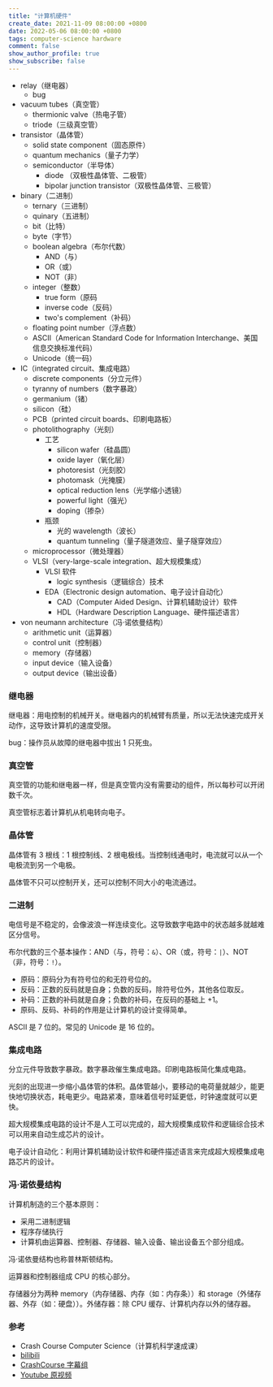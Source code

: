 ```yaml
---
title: "计算机硬件"
create_date: 2021-11-09 08:00:00 +0800
date: 2022-05-06 08:00:00 +0800
tags: computer-science hardware
comment: false
show_author_profile: true
show_subscribe: false
---
```


- relay（继电器）
  - bug
- vacuum tubes（真空管）
  - thermionic valve（热电子管）
  - triode（三级真空管）
- transistor（晶体管）
  - solid state component（固态原件）
  - quantum mechanics（量子力学）
  - semiconductor（半导体）
    - diode （双极性晶体管、二极管）
    - bipolar junction transistor（双极性晶体管、三极管）
- binary（二进制）
  - ternary（三进制）
  - quinary（五进制）
  - bit（比特）
  - byte（字节）
  - boolean algebra（布尔代数）
    - AND（与）
    - OR（或）
    - NOT（非）
  - integer（整数）
    - true form（原码
    - inverse code（反码）
    - two's complement（补码）
  - floating point number（浮点数）
  - ASCII（American Standard Code for Information Interchange、美国信息交换标准代码）
  - Unicode（统一码）
- IC（integrated circuit、集成电路）
  - discrete components（分立元件）
  - tyranny of numbers（数字暴政）
  - germanium（锗）
  - silicon（硅）
  - PCB（printed circuit boards、印刷电路板）
  - photolithography（光刻）
    - 工艺
      - silicon wafer（硅晶圆）
      - oxide layer（氧化层）
      - photoresist（光刻胶）
      - photomask（光掩膜）
      - optical reduction lens（光学缩小透镜）
      - powerful light（强光）
      - doping（掺杂）
    - 瓶颈
      - 光的 wavelength（波长）
      - quantum tunneling（量子隧道效应、量子隧穿效应）
  - microprocessor（微处理器）
  - VLSI（very-large-scale integration、超大规模集成）
    - VLSI 软件
      - logic synthesis（逻辑综合）技术
    - EDA（Electronic design automation、电子设计自动化）
      - CAD（Computer Aided Design、计算机辅助设计）软件
      - HDL（Hardware Description Language、硬件描述语言）
- von neumann architecture（冯·诺依曼结构）
  - arithmetic unit（运算器）
  - control unit（控制器）
  - memory（存储器）
  - input device（输入设备）
  - output device（输出设备） 

### 继电器

继电器：用电控制的机械开关。继电器内的机械臂有质量，所以无法快速完成开关动作，这导致计算机的速度受限。

bug：操作员从故障的继电器中拔出 1 只死虫。

### 真空管

真空管的功能和继电器一样，但是真空管内没有需要动的组件，所以每秒可以开闭数千次。

真空管标志着计算机从机电转向电子。

### 晶体管

晶体管有 3 根线：1 根控制线、2 根电极线。当控制线通电时，电流就可以从一个电极流到另一个电极。

晶体管不只可以控制开关，还可以控制不同大小的电流通过。

### 二进制

电信号是不稳定的，会像波浪一样连续变化。这导致数字电路中的状态越多就越难区分信号。

布尔代数的三个基本操作：AND（与，符号：`&`）、OR（或，符号：`|`）、NOT（非，符号：`!`）。

- 原码：原码分为有符号位的和无符号位的。
- 反码：正数的反码就是自身；负数的反码，除符号位外，其他各位取反。
- 补码：正数的补码就是自身；负数的补码，在反码的基础上 +1。
- 原码、反码、补码的作用是让计算机的设计变得简单。

ASCII 是 7 位的。常见的 Unicode 是 16 位的。

### 集成电路

分立元件导致数字暴政。数字暴政催生集成电路。印刷电路板简化集成电路。

光刻的出现进一步缩小晶体管的体积。晶体管越小，要移动的电荷量就越少，能更快地切换状态，耗电更少。电路紧凑，意味着信号时延更低，时钟速度就可以更快。

超大规模集成电路的设计不是人工可以完成的，超大规模集成软件和逻辑综合技术可以用来自动生成芯片的设计。

电子设计自动化：利用计算机辅助设计软件和硬件描述语言来完成超大规模集成电路芯片的设计。

### 冯·诺依曼结构

计算机制造的三个基本原则：

- 采用二进制逻辑
- 程序存储执行
- 计算机由运算器、控制器、存储器、输入设备、输出设备五个部分组成。

冯·诺依曼结构也称普林斯顿结构。

运算器和控制器组成 CPU 的核心部分。

存储器分为两种 memory（内存储器、内存（如：内存条））和 storage（外储存器、外存（如：硬盘））。外储存器：除 CPU 缓存、计算机内存以外的储存器。

### 参考

- Crash Course Computer Science（计算机科学速成课）
- [bilibili](https://www.bilibili.com/video/BV1EW411u7th)
- [CrashCourse 字幕组](https://github.com/1c7/crash-course-computer-science-chinese)
- [Youtube 原视频](https://www.youtube.com/playlist?list=PL8dPuuaLjXtNlUrzyH5r6jN9ulI)